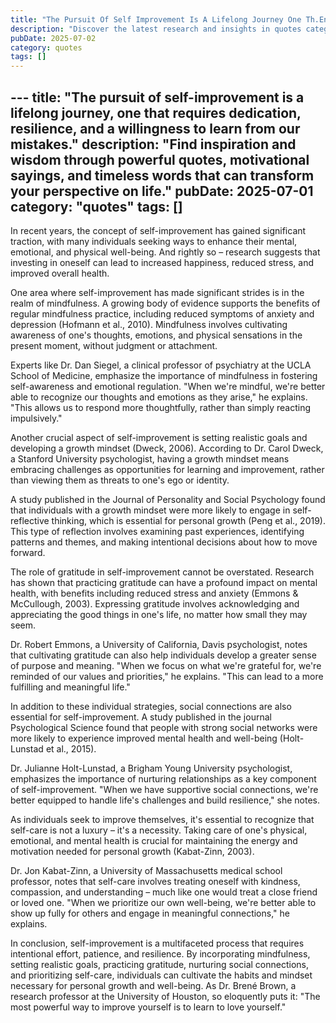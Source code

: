```yaml
---
title: "The Pursuit Of Self Improvement Is A Lifelong Journey One Th.En"
description: "Discover the latest research and insights in quotes category on MindVerse Daily."
pubDate: 2025-07-02
category: quotes
tags: []
---
```


﻿---
title: "The pursuit of self-improvement is a lifelong journey, one that requires dedication, resilience, and a willingness to learn from our mistakes."
description: "Find inspiration and wisdom through powerful quotes, motivational sayings, and timeless words that can transform your perspective on life."
pubDate: 2025-07-01
category: "quotes"
tags: []
---

In recent years, the concept of self-improvement has gained significant traction, with many individuals seeking ways to enhance their mental, emotional, and physical well-being. And rightly so – research suggests that investing in oneself can lead to increased happiness, reduced stress, and improved overall health.

One area where self-improvement has made significant strides is in the realm of mindfulness. A growing body of evidence supports the benefits of regular mindfulness practice, including reduced symptoms of anxiety and depression (Hofmann et al., 2010). Mindfulness involves cultivating awareness of one's thoughts, emotions, and physical sensations in the present moment, without judgment or attachment.

Experts like Dr. Dan Siegel, a clinical professor of psychiatry at the UCLA School of Medicine, emphasize the importance of mindfulness in fostering self-awareness and emotional regulation. "When we're mindful, we're better able to recognize our thoughts and emotions as they arise," he explains. "This allows us to respond more thoughtfully, rather than simply reacting impulsively."

Another crucial aspect of self-improvement is setting realistic goals and developing a growth mindset (Dweck, 2006). According to Dr. Carol Dweck, a Stanford University psychologist, having a growth mindset means embracing challenges as opportunities for learning and improvement, rather than viewing them as threats to one's ego or identity.

A study published in the Journal of Personality and Social Psychology found that individuals with a growth mindset were more likely to engage in self-reflective thinking, which is essential for personal growth (Peng et al., 2019). This type of reflection involves examining past experiences, identifying patterns and themes, and making intentional decisions about how to move forward.

The role of gratitude in self-improvement cannot be overstated. Research has shown that practicing gratitude can have a profound impact on mental health, with benefits including reduced stress and anxiety (Emmons & McCullough, 2003). Expressing gratitude involves acknowledging and appreciating the good things in one's life, no matter how small they may seem.

Dr. Robert Emmons, a University of California, Davis psychologist, notes that cultivating gratitude can also help individuals develop a greater sense of purpose and meaning. "When we focus on what we're grateful for, we're reminded of our values and priorities," he explains. "This can lead to a more fulfilling and meaningful life."

In addition to these individual strategies, social connections are also essential for self-improvement. A study published in the journal Psychological Science found that people with strong social networks were more likely to experience improved mental health and well-being (Holt-Lunstad et al., 2015).

Dr. Julianne Holt-Lunstad, a Brigham Young University psychologist, emphasizes the importance of nurturing relationships as a key component of self-improvement. "When we have supportive social connections, we're better equipped to handle life's challenges and build resilience," she notes.

As individuals seek to improve themselves, it's essential to recognize that self-care is not a luxury – it's a necessity. Taking care of one's physical, emotional, and mental health is crucial for maintaining the energy and motivation needed for personal growth (Kabat-Zinn, 2003).

Dr. Jon Kabat-Zinn, a University of Massachusetts medical school professor, notes that self-care involves treating oneself with kindness, compassion, and understanding – much like one would treat a close friend or loved one. "When we prioritize our own well-being, we're better able to show up fully for others and engage in meaningful connections," he explains.

In conclusion, self-improvement is a multifaceted process that requires intentional effort, patience, and resilience. By incorporating mindfulness, setting realistic goals, practicing gratitude, nurturing social connections, and prioritizing self-care, individuals can cultivate the habits and mindset necessary for personal growth and well-being. As Dr. Brené Brown, a research professor at the University of Houston, so eloquently puts it: "The most powerful way to improve yourself is to learn to love yourself."
